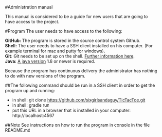 #Administration manual

This manual is considered to be a guide for new users that are going to have access to the project.

#Program
The user needs to have access to the following:

**GitHub:** The program is stored in the source control system Github.</br>
**Shell:** The user needs to have a SSH client installed on his computer. (For example terminal for mac and putty for windows).</br>
**Git:** Git needs to be set up on the shell. [Further information here](http://git-scm.com/book/en/v2/Getting-Started-Installing-Git "a Safari extension"). </br>
**Java:** [A java version](https://java.com/en/download/ "java") 1.8 or newer is required. </br>

Because the program has continuous delivery the administrator has nothing to do with new versions of the program. 

##The following command should be run in a SSH client in order to get the program up and running:
* in shell: git clone https://github.com/sixgirlsandaguy/TicTacToe.git
* in shell: gradle run
* put this URL in a browser that is installed in your computer: http://localhost:4567

##Note
See instructions on how to run the program in console in the file README.md
